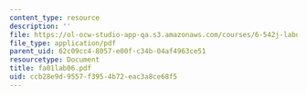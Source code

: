 ```yaml
---
content_type: resource
description: ''
file: https://ol-ocw-studio-app-qa.s3.amazonaws.com/courses/6-542j-laboratory-on-the-physiology-acoustics-and-perception-of-speech-fall-2005/ccb28e9d9557f3954b72eac3a8ce68f5_fa01lab06.pdf
file_type: application/pdf
parent_uid: 62c09cc4-8057-e00f-c34b-04af4963ce51
resourcetype: Document
title: fa01lab06.pdf
uid: ccb28e9d-9557-f395-4b72-eac3a8ce68f5
---
```

